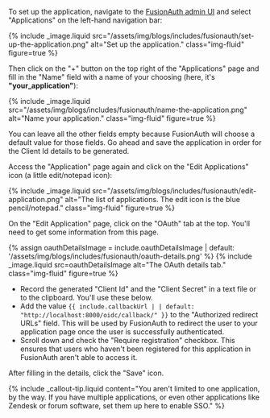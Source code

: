 To set up the application, navigate to the [FusionAuth admin UI](http://localhost:9011/admin) and select "Applications" on the left-hand navigation bar:

{% include _image.liquid src="/assets/img/blogs/includes/fusionauth/set-up-the-application.png" alt="Set up the
application." class="img-fluid" figure=true %}

Then click on the "+" button on the top right of the "Applications" page and fill in the "Name" field with a name of your choosing (here, it's **"your_application"**):

{% include _image.liquid src="/assets/img/blogs/includes/fusionauth/name-the-application.png" alt="Name your application." class="img-fluid" figure=true %}

You can leave all the other fields empty because FusionAuth will choose a default value for those fields. Go ahead and save the application in order for the Client Id details to be generated.

Access the "Application" page again and click on the "Edit Applications" icon (a little edit/notepad icon):

{% include _image.liquid src="/assets/img/blogs/includes/fusionauth/edit-application.png" alt="The list of applications. The edit icon is the blue pencil/notepad." class="img-fluid" figure=true %}

On the "Edit Application" page, click on the "OAuth" tab at the top. You'll need to get some information from this page.

{% assign oauthDetailsImage = include.oauthDetailsImage | default: '/assets/img/blogs/includes/fusionauth/oauth-details.png' %}
{% include _image.liquid src=oauthDetailsImage alt="The OAuth details tab." class="img-fluid" figure=true %}

* Record the generated "Client Id" and the "Client Secret" in a text file or to the clipboard. You'll use these below.
* Add the value `{{ include.callbackUrl | | default: "http://localhost:8000/oidc/callback/" }}` to the "Authorized redirect URLs" field. This will be used by FusionAuth to redirect the user to your application page once the user is successfully authenticated.
* Scroll down and check the "Require registration" checkbox. This ensures that users who haven't been registered for this application in FusionAuth aren't able to access it.

After filling in the details, click the "Save" icon.

{% include _callout-tip.liquid content="You aren't limited to one application, by the way. If you have multiple applications, or even other applications like Zendesk or forum software, set them up here to enable SSO." %}
